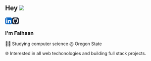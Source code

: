 ## Hey <img src="https://raw.githubusercontent.com/iampavangandhi/iampavangandhi/master/gifs/Hi.gif" width="30px"></h2>

<a href="https://www.linkedin.com/in/faihaan-arif-3020b117a/">
  <img align="left" alt="Faihaan's Linkedin" width="22px" src="https://github.com/tandpfun/skill-icons/blob/main/icons/LinkedIn.svg" />
</a>
<a href="https://github.com/farif1234">
  <img align="left" alt="Faihaan's Github" width="22px" src="https://github.com/tandpfun/skill-icons/blob/main/icons/Github-Dark.svg" />
</a>
<br />

### I'm Faihaan
👨‍💻 Studying computer science @ Oregon State 

🌐 Interested in all web techonologies and building full stack projects.

<!---
farif1234/farif1234 is a ✨ special ✨ repository because its `README.md` (this file) appears on your GitHub profile.
You can click the Preview link to take a look at your changes.
--->
